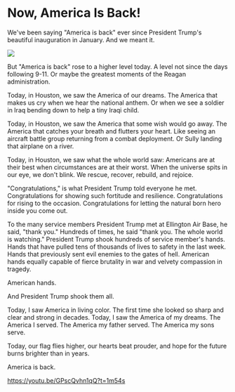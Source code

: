 # Now, America Is Back!

We've been saying "America is back" ever since President Trump's beautiful inauguration in January. And we meant it.

![](https://hennessysview.com/wp-content/uploads/2017/09/TrumpTexas397200_20170902_150648.jpg)

But "America is back" rose to a higher level today. A level not since the days following 9-11\. Or maybe the greatest moments of the Reagan administration.

Today, in Houston, we saw the America of our dreams. The America that makes us cry when we hear the national anthem. Or when we see a soldier in Iraq bending down to help a tiny Iraqi child.

Today, in Houston, we saw the America that some wish would go away. The America that catches your breath and flutters your heart. Like seeing an aircraft battle group returning from a combat deployment. Or Sully landing that airplane on a river.

Today, in Houston, we saw what the whole world saw: Americans are at their best when circumstances are at their worst. When the universe spits in our eye, we don't blink. We rescue, recover, rebuild, and rejoice.

"Congratulations," is what President Trump told everyone he met. Congratulations for showing such fortitude and resilience. Congratulations for rising to the occasion. Congratulations for letting the natural born hero inside you come out.

To the many service members President Trump met at Ellington Air Base, he said, "thank you." Hundreds of times, he said "thank you. The whole world is watching." President Trump shook hundreds of service member's hands. Hands that have pulled tens of thousands of lives to safety in the last week. Hands that previously sent evil enemies to the gates of hell. American hands equally capable of fierce brutality in war and velvety compassion in tragedy.

American hands.

And President Trump shook them all.

Today, I saw America in living color. The first time she looked so sharp and clear and strong in decades. Today, I saw the America of my dreams. The America I served. The America my father served. The America my sons serve.

Today, our flag flies higher, our hearts beat prouder, and hope for the future burns brighter than in years.

America is back.

https://youtu.be/GPscQvhn1qQ?t=1m54s